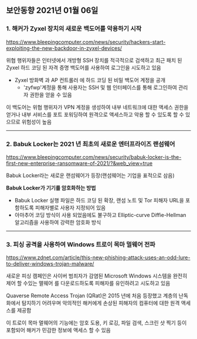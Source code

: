 ## 보안동향 2021년 01월 06일  

  
### 1. 해커가 Zyxel 장치의 새로운 백도어를 악용하기 시작    
    

https://www.bleepingcomputer.com/news/security/hackers-start-exploiting-the-new-backdoor-in-zyxel-devices/  

위협 행위자들은 인터넷에서 개방형 SSH 장치를 적극적으로 검색하고 최근 패치 된 Zyxel 하드 코딩 된 자격 증명 백도어를 사용하여 로그인을 시도하고 있음  
  
  
- Zyxel 방화벽 과 AP 컨트롤러 에 하드 코딩 된 비밀 백도어 계정을 공개  
    - 'zyfwp'계정을 통해 사용자는 SSH 및 웹 인터페이스를 통해 로그인하여 관리자 권한을 얻을 수 있음  
   

이 백도어는 위협 행위자가 VPN 계정을 생성하여 내부 네트워크에 대한 액세스 권한을 얻거나 내부 서비스를 포트 포워딩하여 원격으로 액세스하고 악용 할 수 있도록 할 수 있으므로 위험성이 높음
  
   
---


### 2. Babuk Locker는 2021 년 최초의 새로운 엔터프라이즈 랜섬웨어  
   
  
https://www.bleepingcomputer.com/news/security/babuk-locker-is-the-first-new-enterprise-ransomware-of-2021/?&web_view=true
  
  
Babuk Locker라는 새로운 랜섬웨어가 등장(랜섬웨어는 기업을 표적으로 삼음)  
   
  
**Babuk Locker가 기기를 암호화하는 방법**  
- Babuk Locker 실행 파일은 하드 코딩 된 확장, 랜섬 노트 및 Tor 피해자 URL을 포함하도록 피해자별로 사용자 지정되어 있음     
- 아마추어 코딩 방식이 사용 되었음에도 불구하고 Elliptic-curve Diffie-Hellman 알고리즘을 사용하여 강력한 암호화 방식    
   
  
---
  
  
### 3. 피싱 공격을 사용하여 Windows 트로이 목마 멀웨어 전파
  
https://www.zdnet.com/article/this-new-phishing-attack-uses-an-odd-lure-to-deliver-windows-trojan-malware/  

   
새로운 피싱 캠페인은 사이버 범죄자가 감염된 Microsoft Windows 시스템을 완전히 제어 할 수있는 맬웨어 를 다운로드하도록 피해자를 유인하려고 시도하고 있음  
  
  
Quaverse Remote Access Trojan (QRat)은 2015 년에 처음 등장했고 계층의 난독화에서 탐지하기 어려우며 악의적인 해커에게 손상된 피해자의 컴퓨터에 대한 원격 액세스를 제공함  
  

이 트로이 목마 멀웨어의 기능에는 암호 도용, 키 로깅, 파일 검색, 스크린 샷 찍기 등이 포함되어 해커가 민감한 정보에 액세스 할 수 있음  
  


  